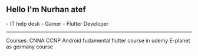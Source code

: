 <h2> Hello I'm Nurhan atef </h2>
- IT help desk
- Gamer 
- Flutter Developer 

<hr> Courses:
CNNA 
CCNP
Android fudamental
flutter course in udemy
E-planet as germany course </hr>

<!-- <h3>Where to find me</h3>

<!-- - 
- personal email : nabufarraj@gmail.com
- facebook : https://www.facebook.com/nurhanatef
- linkedIn : https://www.linkedin.com/in/nurhan-farraj-99867340/
- instagram : https://www.instagram.com/nurhanatef
- youtube channel : https://www.youtube.com/nurhanatef
<hr>

<h2> Samples from my projects </h2>

###3D theme park :
3d unity game and adventure game. This game is a kids game only for 3+.

you need to go around theme park, collect coins and open the door to another level "Racing game"

<p> href="https://play.google.com/store/apps/details?id=com.effat_university.Theme_park_game"/>


